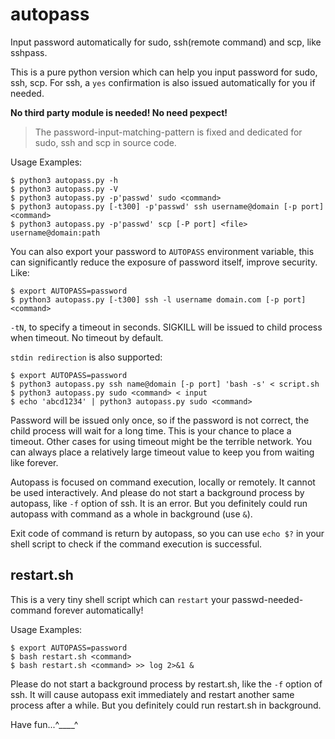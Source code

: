 # autopass

Input password automatically for sudo, ssh(remote command) and scp,
like sshpass.

This is a pure python version which can help you input password for sudo,
ssh, scp. For ssh, a `yes` confirmation is also
issued automatically for you if needed.

**No third party module is needed! No need pexpect!**

> The password-input-matching-pattern is fixed and dedicated for sudo,
ssh and scp in source code.

Usage Examples:

``` shell
$ python3 autopass.py -h
$ python3 autopass.py -V
$ python3 autopass.py -p'passwd' sudo <command>
$ python3 autopass.py [-t300] -p'passwd' ssh username@domain [-p port] <command>
$ python3 autopass.py -p'passwd' scp [-P port] <file> username@domain:path
```

You can also export your password to `AUTOPASS` environment variable, this
can significantly reduce the exposure of password itself,
improve security. Like:

``` shell
$ export AUTOPASS=password
$ python3 autopass.py [-t300] ssh -l username domain.com [-p port] <command>
```

`-tN`, to specify a timeout in seconds. SIGKILL will be issued to
child process when timeout. No timeout by default.

`stdin redirection` is also supported:

``` shell
$ export AUTOPASS=password
$ python3 autopass.py ssh name@domain [-p port] 'bash -s' < script.sh
$ python3 autopass.py sudo <command> < input
$ echo 'abcd1234' | python3 autopass.py sudo <command>
```

Password will be issued only once, so if the password is not correct,
the child process will wait for a long time. This is your chance to
place a timeout. Other cases for using timeout might be the terrible network.
You can always place a relatively large timeout value to keep you from
waiting like forever.

Autopass is focused on command execution, locally or remotely. It cannot
be used interactively. And please do not start a background process by
autopass, like `-f` option of ssh. It is an error. But you definitely
could run autopass with command as a whole in background (use `&`).

Exit code of command is return by autopass, so you can use `echo $?` in
your shell script to check if the command execution is successful.

## restart.sh

This is a very tiny shell script which can `restart` your
passwd-needed-command forever automatically!

Usage Examples:

``` shell
$ export AUTOPASS=password
$ bash restart.sh <command>
$ bash restart.sh <command> >> log 2>&1 &
```

Please do not start a background process by restart.sh,
like the `-f` option of ssh. It will cause autopass exit immediately and
restart another same process after a while. But you definitely could
run restart.sh in background.

Have fun...^____^
